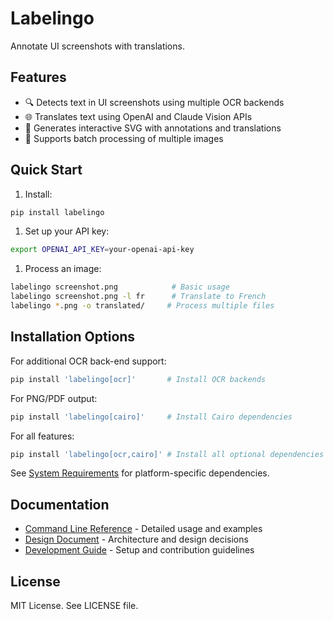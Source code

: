 # Labelingo

Annotate UI screenshots with translations.

## Features

- 🔍 Detects text in UI screenshots using multiple OCR backends
- 🌐 Translates text using OpenAI and Claude Vision APIs
- 🎨 Generates interactive SVG with annotations and translations
- 📁 Supports batch processing of multiple images

## Quick Start

1. Install:
```bash
pip install labelingo
```

1. Set up your API key:
```bash
export OPENAI_API_KEY=your-openai-api-key
```

1. Process an image:
```bash
labelingo screenshot.png            # Basic usage
labelingo screenshot.png -l fr      # Translate to French
labelingo *.png -o translated/     # Process multiple files
```

## Installation Options

For additional OCR back-end support:
```bash
pip install 'labelingo[ocr]'       # Install OCR backends
```

For PNG/PDF output:
```bash
pip install 'labelingo[cairo]'     # Install Cairo dependencies
```

For all features:
```bash
pip install 'labelingo[ocr,cairo]' # Install all optional dependencies
```

See [System Requirements](docs/installation.md) for platform-specific dependencies.

## Documentation

- [Command Line Reference](docs/commands.md) - Detailed usage and examples
- [Design Document](docs/design.md) - Architecture and design decisions
- [Development Guide](docs/development.md) - Setup and contribution guidelines

## License

MIT License. See LICENSE file.
